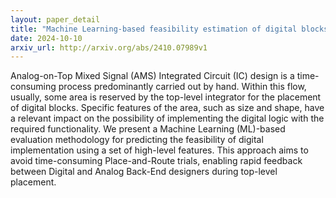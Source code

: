 ```yaml
---
layout: paper_detail
title: "Machine Learning-based feasibility estimation of digital blocks in BCD technology"
date: 2024-10-10
arxiv_url: http://arxiv.org/abs/2410.07989v1
---
```


Analog-on-Top Mixed Signal (AMS) Integrated Circuit (IC) design is a time-consuming process predominantly carried out by hand. Within this flow, usually, some area is reserved by the top-level integrator for the placement of digital blocks. Specific features of the area, such as size and shape, have a relevant impact on the possibility of implementing the digital logic with the required functionality. We present a Machine Learning (ML)-based evaluation methodology for predicting the feasibility of digital implementation using a set of high-level features. This approach aims to avoid time-consuming Place-and-Route trials, enabling rapid feedback between Digital and Analog Back-End designers during top-level placement.

